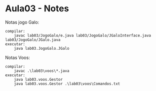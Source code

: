 # Aula03 - Notes

Notas jogo Galo:

    compilar:
        javac lab03/JogoGalo/e.java lab03/JogoGalo/JGaloInterface.java lab03/JogoGalo/JGalo.java
    executar:
        java lab03.JogoGalo.JGalo

Notas Voos:

    compilar:
        javac .\lab03\voos\*.java
    executar:
        java lab03.voos.Gestor
        java lab03.voos.Gestor .\lab03\voos\Comandos.txt
